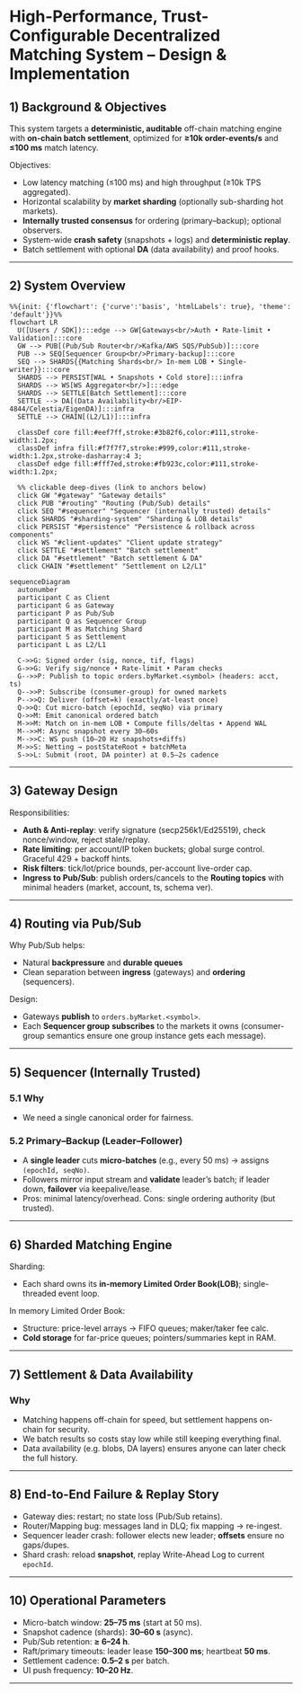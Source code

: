 # High-Performance, Trust-Configurable Decentralized Matching System – Design & Implementation

## 1) Background & Objectives

This system targets a **deterministic, auditable** off-chain matching engine with **on-chain batch settlement**, optimized for **≥10k order-events/s** and **≤100 ms** match latency.

Objectives:

- Low latency matching (≤100 ms) and high throughput (≥10k TPS aggregated).
- Horizontal scalability by **market sharding** (optionally sub-sharding hot markets).
- **Internally trusted consensus** for ordering (primary–backup); optional observers.
- System-wide **crash safety** (snapshots + logs) and **deterministic replay**.
- Batch settlement with optional **DA** (data availability) and proof hooks.

---

## 2) System Overview

```mermaid
%%{init: {'flowchart': {'curve':'basis', 'htmlLabels': true}, 'theme': 'default'}}%%
flowchart LR
  U([Users / SDK]):::edge --> GW[Gateways<br/>Auth • Rate-limit • Validation]:::core
  GW --> PUB[(Pub/Sub Router<br/>Kafka/AWS SQS/PubSub)]:::core
  PUB --> SEQ[Sequencer Group<br/>Primary-backup]:::core
  SEQ --> SHARDS{{Matching Shards<br/> In-mem LOB • Single-writer}}:::core
  SHARDS --> PERSIST[WAL • Snapshots • Cold store]:::infra
  SHARDS --> WS[WS Aggregator<br/>]:::edge
  SHARDS --> SETTLE[Batch Settlement]:::core
  SETTLE --> DA[(Data Availability<br/>EIP-4844/Celestia/EigenDA)]:::infra
  SETTLE --> CHAIN[(L2/L1)]:::infra

  classDef core fill:#eef7ff,stroke:#3b82f6,color:#111,stroke-width:1.2px;
  classDef infra fill:#f7f7f7,stroke:#999,color:#111,stroke-width:1.2px,stroke-dasharray:4 3;
  classDef edge fill:#fff7ed,stroke:#fb923c,color:#111,stroke-width:1.2px;

  %% clickable deep-dives (link to anchors below)
  click GW "#gateway" "Gateway details"
  click PUB "#routing" "Routing (Pub/Sub) details"
  click SEQ "#sequencer" "Sequencer (internally trusted) details"
  click SHARDS "#sharding-system" "Sharding & LOB details"
  click PERSIST "#persistence" "Persistence & rollback across components"
  click WS "#client-updates" "Client update strategy"
  click SETTLE "#settlement" "Batch settlement"
  click DA "#settlement" "Batch settlement & DA"
  click CHAIN "#settlement" "Settlement on L2/L1"
```

```mermaid
sequenceDiagram
  autonumber
  participant C as Client
  participant G as Gateway
  participant P as Pub/Sub
  participant Q as Sequencer Group
  participant M as Matching Shard
  participant S as Settlement
  participant L as L2/L1

  C->>G: Signed order (sig, nonce, tif, flags)
  G->>G: Verify sig/nonce • Rate-limit • Param checks
  G-->>P: Publish to topic orders.byMarket.<symbol> (headers: acct, ts)
  Q-->>P: Subscribe (consumer-group) for owned markets
  P-->>Q: Deliver (offset=k) (exactly/at-least once)
  Q->>Q: Cut micro-batch (epochId, seqNo) via primary
  Q->>M: Emit canonical ordered batch
  M->>M: Match on in-mem LOB • Compute fills/deltas • Append WAL
  M-->>M: Async snapshot every 30–60s
  M-->>C: WS push (10–20 Hz snapshots+diffs)
  M->>S: Netting → postStateRoot + batchMeta
  S->>L: Submit (root, DA pointer) at 0.5–2s cadence
```

---

## 3) Gateway Design

Responsibilities:

- **Auth & Anti-replay**: verify signature (secp256k1/Ed25519), check nonce/window, reject stale/replay.
- **Rate limiting**: per account/IP token buckets; global surge control. Graceful 429 + backoff hints.
- **Risk filters**: tick/lot/price bounds, per-account live-order cap.
- **Ingress to Pub/Sub**: publish orders/cancels to the **Routing topics** with minimal headers (market, account, ts, schema ver).

---

## 4) Routing via Pub/Sub

Why Pub/Sub helps:

- Natural **backpressure** and **durable queues**
- Clean separation between **ingress** (gateways) and **ordering** (sequencers).

Design:

- Gateways **publish** to `orders.byMarket.<symbol>`.
- Each **Sequencer group** **subscribes** to the markets it owns (consumer-group semantics ensure one group instance gets each message).

---

## 5) Sequencer (Internally Trusted)

### 5.1 Why

- We need a single canonical order for fairness.

### 5.2 Primary–Backup (Leader–Follower)

- A **single leader** cuts **micro-batches** (e.g., every 50 ms) → assigns `(epochId, seqNo)`.
- Followers mirror input stream and **validate** leader’s batch; if leader down, **failover** via keepalive/lease.
- Pros: minimal latency/overhead. Cons: single ordering authority (but trusted).

---

## 6) Sharded Matching Engine

Sharding:

- Each shard owns its **in-memory Limited Order Book(LOB)**; single-threaded event loop.

In memory Limited Order Book:

- Structure: price-level arrays → FIFO queues; maker/taker fee calc.
- **Cold storage** for far-price queues; pointers/summaries kept in RAM.

---

## 7) Settlement & Data Availability

### Why

- Matching happens off-chain for speed, but settlement happens on-chain for security.
- We batch results so costs stay low while still keeping everything final.
- Data availability (e.g. blobs, DA layers) ensures anyone can later check the full history.

---

## 8) End-to-End Failure & Replay Story

- Gateway dies: restart; no state loss (Pub/Sub retains).
- Router/Mapping bug: messages land in DLQ; fix mapping → re-ingest.
- Sequencer leader crash: follower elects new leader; **offsets** ensure no gaps/dupes.
- Shard crash: reload **snapshot**, replay Write-Ahead Log to current `epochId`.

---

## 10) Operational Parameters

- Micro-batch window: **25–75 ms** (start at 50 ms).
- Snapshot cadence (shards): **30–60 s** (async).
- Pub/Sub retention: **≥ 6–24 h**.
- Raft/primary timeouts: leader lease **150–300 ms**; heartbeat **50 ms**.
- Settlement cadence: **0.5–2 s** per batch.
- UI push frequency: **10–20 Hz**.

---
